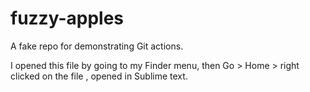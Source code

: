 # fuzzy-apples
A fake repo for demonstrating Git actions.

I opened this file by going to my Finder menu, then Go > Home > right clicked on the file , opened in Sublime text. 
